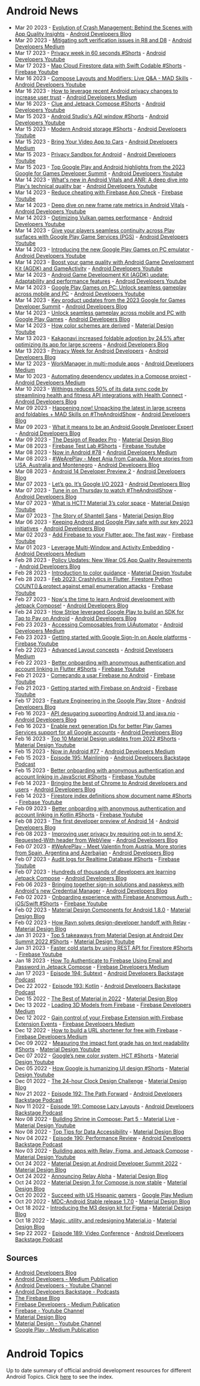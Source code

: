 # Android News

<!-- NEWS:START -->
- Mar 20 2023 - [Evolution of Crash Management: Behind the Scenes with App Quality Insights](http://android-developers.googleblog.com/2023/03/evolution-of-crash-management-behind-the-scenes-app-quality-insights.html) - [Android Developers Blog](https://android-developers.googleblog.com/)
- Mar 20 2023 - [Mitigating soft verification issues in R8 and D8](https://medium.com/androiddevelopers/mitigating-soft-verification-issues-in-r8-and-d8-7e9e06827dfd?source=rss----95b274b437c2---4) - [Android Developers Medium](https://medium.com/androiddevelopers)
- Mar 17 2023 - [Privacy week in 60 seconds #Shorts](https://www.youtube.com/watch?v=CYbLgpOKBM4) - [Android Developers Youtube](https://www.youtube.com/c/AndroidDevelopers)
- Mar 17 2023 - [Map Cloud Firestore data with Swift Codable #Shorts](https://www.youtube.com/watch?v=brHWxhlC7Ec) - [Firebase Youtube](https://www.youtube.com/user/Firebase)
- Mar 16 2023 - [Compose Layouts and Modifiers: Live Q&A - MAD Skills](https://www.youtube.com/watch?v=zGP7-VvjmTQ) - [Android Developers Youtube](https://www.youtube.com/c/AndroidDevelopers)
- Mar 16 2023 - [How to leverage recent Android privacy changes to increase user trust](https://medium.com/androiddevelopers/how-to-leverage-recent-android-privacy-changes-to-increase-user-trust-b3a9648b53bd?source=rss----95b274b437c2---4) - [Android Developers Medium](https://medium.com/androiddevelopers)
- Mar 16 2023 - [Clue and Jetpack Compose #Shorts](https://www.youtube.com/watch?v=_Bc4gYlFfV8) - [Android Developers Youtube](https://www.youtube.com/c/AndroidDevelopers)
- Mar 15 2023 - [Android Studio's AQI window #Shorts](https://www.youtube.com/watch?v=fR5Xvj5zwNM) - [Android Developers Youtube](https://www.youtube.com/c/AndroidDevelopers)
- Mar 15 2023 - [Modern Android storage #Shorts](https://www.youtube.com/watch?v=UB1M8KqRpvc) - [Android Developers Youtube](https://www.youtube.com/c/AndroidDevelopers)
- Mar 15 2023 - [Bring Your Video App to Cars](https://medium.com/androiddevelopers/bring-your-video-app-to-cars-d84366a1f5e9?source=rss----95b274b437c2---4) - [Android Developers Medium](https://medium.com/androiddevelopers)
- Mar 15 2023 - [Privacy Sandbox for Android](https://www.youtube.com/watch?v=NYu0cD8WAm4) - [Android Developers Youtube](https://www.youtube.com/c/AndroidDevelopers)
- Mar 15 2023 - [Top Google Play and Android highlights from the 2023 Google for Games Developer Summit](https://www.youtube.com/watch?v=pu-RZZsUNIg) - [Android Developers Youtube](https://www.youtube.com/c/AndroidDevelopers)
- Mar 14 2023 - [What's new in Android Vitals and ANR: A deep dive into Play's technical quality bar](https://www.youtube.com/watch?v=HvHYXTO-_-Y) - [Android Developers Youtube](https://www.youtube.com/c/AndroidDevelopers)
- Mar 14 2023 - [Reduce cheating with Firebase App Check](https://www.youtube.com/watch?v=K1XU2y0YVtU) - [Firebase Youtube](https://www.youtube.com/user/Firebase)
- Mar 14 2023 - [Deep dive on new frame rate metrics in Android Vitals](https://www.youtube.com/watch?v=kTdgDItDVlE) - [Android Developers Youtube](https://www.youtube.com/c/AndroidDevelopers)
- Mar 14 2023 - [Optimizing Vulkan games performance](https://www.youtube.com/watch?v=QXZ0_gkeltU) - [Android Developers Youtube](https://www.youtube.com/c/AndroidDevelopers)
- Mar 14 2023 - [Give your players seamless continuity across Play surfaces with Google Play Game Services (PGS)](https://www.youtube.com/watch?v=WN2EBDE0V0g) - [Android Developers Youtube](https://www.youtube.com/c/AndroidDevelopers)
- Mar 14 2023 - [Introducing the new Google Play Games on PC emulator](https://www.youtube.com/watch?v=2KEaPQpfzkQ) - [Android Developers Youtube](https://www.youtube.com/c/AndroidDevelopers)
- Mar 14 2023 - [Boost your game quality with Android Game Development Kit (AGDK) and GameActivity](https://www.youtube.com/watch?v=nOeyQfUwkKA) - [Android Developers Youtube](https://www.youtube.com/c/AndroidDevelopers)
- Mar 14 2023 - [Android Game Development Kit (AGDK) update: Adaptability and performance features](https://www.youtube.com/watch?v=_-FwUrQAsVg) - [Android Developers Youtube](https://www.youtube.com/c/AndroidDevelopers)
- Mar 14 2023 - [Google Play Games on PC: Unlock seamless gameplay across mobile and PC](https://www.youtube.com/watch?v=qfqh9soEKNg) - [Android Developers Youtube](https://www.youtube.com/c/AndroidDevelopers)
- Mar 14 2023 - [Key product updates from the 2023 Google for Games Developer Summit](http://android-developers.googleblog.com/2023/03/GGDS-recap-blog.html) - [Android Developers Blog](https://android-developers.googleblog.com/)
- Mar 14 2023 - [Unlock seamless gameplay across mobile and PC with Google Play Games](http://android-developers.googleblog.com/2023/03/GGDS23-google-play-games-on-PC.html) - [Android Developers Blog](https://android-developers.googleblog.com/)
- Mar 14 2023 - [How color schemes are derived](https://www.youtube.com/watch?v=i-GN0d76e-Y) - [Material Design Youtube](https://www.youtube.com/c/MaterialDesign)
- Mar 13 2023 - [Kakaonavi increased foldable adoption by 24.5% after optimizing its app for large screens](http://android-developers.googleblog.com/2023/03/kakaonavi-increased-foldable-adoption-after-optimizing-app-for-large-screens.html) - [Android Developers Blog](https://android-developers.googleblog.com/)
- Mar 13 2023 - [Privacy Week for Android Developers](http://android-developers.googleblog.com/2023/03/privacy-week-for-android-developers.html) - [Android Developers Blog](https://android-developers.googleblog.com/)
- Mar 12 2023 - [WorkManager in multi-module apps](https://medium.com/androiddevelopers/workmanager-in-multi-module-apps-cb082b86068?source=rss----95b274b437c2---4) - [Android Developers Medium](https://medium.com/androiddevelopers)
- Mar 10 2023 - [Automating dependency updates in a Compose project](https://medium.com/androiddevelopers/automating-dependency-updates-in-a-compose-project-168ef5e89ac5?source=rss----95b274b437c2---4) - [Android Developers Medium](https://medium.com/androiddevelopers)
- Mar 10 2023 - [Withings reduces 50% of its data sync code by streamlining health and fitness API integrations with Health Connect](http://android-developers.googleblog.com/2023/03/withings-reduces-data-sync-code-with--health-and-fitness-api-health-connect.html) - [Android Developers Blog](https://android-developers.googleblog.com/)
- Mar 09 2023 - [Happening now! Unpacking the latest in large screens and foldables + MAD Skills on #TheAndroidShow](http://android-developers.googleblog.com/2023/03/the-android-show-blog.html) - [Android Developers Blog](https://android-developers.googleblog.com/)
- Mar 09 2023 - [What it means to be an Android Google Developer Expert](http://android-developers.googleblog.com/2023/03/android-google-developer-experts.html) - [Android Developers Blog](https://android-developers.googleblog.com/)
- Mar 09 2023 - [The Design of Readex Pro](https://material.io/blog/readex-pro-legibility-arabic-type-design) - [Material Design Blog](https://material.io/blog)
- Mar 08 2023 - [Firebase Test Lab #Shorts](https://www.youtube.com/watch?v=rwEm-xf0H-4) - [Firebase Youtube](https://www.youtube.com/user/Firebase)
- Mar 08 2023 - [Now in Android #78](https://medium.com/androiddevelopers/now-in-android-78-7f0ec48779f2?source=rss----95b274b437c2---4) - [Android Developers Medium](https://medium.com/androiddevelopers)
- Mar 08 2023 - [#WeArePlay - Meet Ania from Canada. More stories from USA, Australia and Montenegro](http://android-developers.googleblog.com/2023/03/weareplay-meet-ania-from-canada-more-stories-from-usa-australia-and-montenegro.html) - [Android Developers Blog](https://android-developers.googleblog.com/)
- Mar 08 2023 - [Android 14 Developer Preview 2](http://android-developers.googleblog.com/2023/03/android-14-developer-preview-2.html) - [Android Developers Blog](https://android-developers.googleblog.com/)
- Mar 07 2023 - [Let’s go. It’s Google I/O 2023](http://android-developers.googleblog.com/2023/03/lets-go-its-google-io-2023.html) - [Android Developers Blog](https://android-developers.googleblog.com/)
- Mar 07 2023 - [Tune in on Thursday to watch #TheAndroidShow](http://android-developers.googleblog.com/2023/03/tune-in-on-thursday-to-watch-theandroidshow.html) - [Android Developers Blog](https://android-developers.googleblog.com/)
- Mar 07 2023 - [What is HCT? Material 3’s color space](https://www.youtube.com/watch?v=tw6cOcY_xtM) - [Material Design Youtube](https://www.youtube.com/c/MaterialDesign)
- Mar 07 2023 - [The Story of Shantell Sans](https://material.io/blog/shantell-martin-variable-font) - [Material Design Blog](https://material.io/blog)
- Mar 06 2023 - [Keeping Android and Google Play safe with our key 2023 initiatives](http://android-developers.googleblog.com/2023/03/keeping-google-play-safe-with-our-key-2023-initiatives.html) - [Android Developers Blog](https://android-developers.googleblog.com/)
- Mar 02 2023 - [Add Firebase to your Flutter app: The fast way](https://www.youtube.com/watch?v=FkFvQ0SaT1I) - [Firebase Youtube](https://www.youtube.com/user/Firebase)
- Mar 01 2023 - [Leverage Multi-Window and Activity Embedding](https://medium.com/androiddevelopers/leverage-multi-window-and-activity-embedding-4951f44a8992?source=rss----95b274b437c2---4) - [Android Developers Medium](https://medium.com/androiddevelopers)
- Feb 28 2023 - [Policy Updates: New Wear OS App Quality Requirements](http://android-developers.googleblog.com/2023/02/policy-updates-new-wear-os-app-quality-requirements.html) - [Android Developers Blog](https://android-developers.googleblog.com/)
- Feb 28 2023 - [Introduction to color guidance](https://www.youtube.com/watch?v=vv3lOGZrcdk) - [Material Design Youtube](https://www.youtube.com/c/MaterialDesign)
- Feb 28 2023 - [Feb 2023: Crashlytics in Flutter, Firestore Python COUNT()＆protect against email enumeration attacks](https://www.youtube.com/watch?v=odMXGxKIcS4) - [Firebase Youtube](https://www.youtube.com/user/Firebase)
- Feb 27 2023 - [Now's the time to learn Android development with Jetpack Compose!](http://android-developers.googleblog.com/2023/02/nows-time-to-learn-android-development-with-jetpack-compose.html) - [Android Developers Blog](https://android-developers.googleblog.com/)
- Feb 24 2023 - [How Stripe leveraged Google Play to build an SDK for Tap to Pay on Android](http://android-developers.googleblog.com/2023/02/how-stripe-leveraged-google-play-to-build-an-sdk-for-tap-to-pay-on-android.html) - [Android Developers Blog](https://android-developers.googleblog.com/)
- Feb 23 2023 - [Accessing Composables from UiAutomator](https://medium.com/androiddevelopers/accessing-composables-from-uiautomator-cf316515edc2?source=rss----95b274b437c2---4) - [Android Developers Medium](https://medium.com/androiddevelopers)
- Feb 23 2023 - [Getting started with Google Sign-In on Apple platforms](https://www.youtube.com/watch?v=IzyOdKm0bWE) - [Firebase Youtube](https://www.youtube.com/user/Firebase)
- Feb 22 2023 - [Advanced Layout concepts](https://medium.com/androiddevelopers/advanced-layout-concepts-eb08cf2a3c8?source=rss----95b274b437c2---4) - [Android Developers Medium](https://medium.com/androiddevelopers)
- Feb 22 2023 - [Better onboarding with anonymous authentication and account linking in Flutter #Shorts](https://www.youtube.com/watch?v=hEJ2aUe6QhI) - [Firebase Youtube](https://www.youtube.com/user/Firebase)
- Feb 21 2023 - [Começando a usar Firebase no Android](https://www.youtube.com/watch?v=Wjy7XKDAx1M) - [Firebase Youtube](https://www.youtube.com/user/Firebase)
- Feb 21 2023 - [Getting started with Firebase on Android](https://www.youtube.com/watch?v=jbHfJpoOzkI) - [Firebase Youtube](https://www.youtube.com/user/Firebase)
- Feb 17 2023 - [Feature Engineering in the Google Play Store](http://android-developers.googleblog.com/2023/02/feature-engineering-in-google-play-store.html) - [Android Developers Blog](https://android-developers.googleblog.com/)
- Feb 16 2023 - [API desugaring supporting Android 13 and java.nio](http://android-developers.googleblog.com/2023/02/api-desugaring-supporting-android-13-and-java-nio.html) - [Android Developers Blog](https://android-developers.googleblog.com/)
- Feb 16 2023 - [Enable next generation IDs for better Play Games Services support for all Google accounts](http://android-developers.googleblog.com/2023/02/enable-next-generation-ids-for-better-play-games-services-support-for-all-google-accounts.html) - [Android Developers Blog](https://android-developers.googleblog.com/)
- Feb 16 2023 - [Top 10 Material Design updates from 2022 #Shorts](https://www.youtube.com/watch?v=sIoerRbqy7g) - [Material Design Youtube](https://www.youtube.com/c/MaterialDesign)
- Feb 15 2023 - [Now in Android #77](https://medium.com/androiddevelopers/now-in-android-77-638bbca98f79?source=rss----95b274b437c2---4) - [Android Developers Medium](https://medium.com/androiddevelopers)
- Feb 15 2023 - [Episode 195: Mainlining](http://adbackstage.libsyn.com/episode-195-mainlining) - [Android Developers Backstage Podcast](https://adbackstage.libsyn.com/)
- Feb 15 2023 - [Better onboarding with anonymous authentication and account linking in JavaScript #Shorts](https://www.youtube.com/watch?v=HuabwT_l10o) - [Firebase Youtube](https://www.youtube.com/user/Firebase)
- Feb 14 2023 - [Bringing the best of Chrome to Android developers and users](http://android-developers.googleblog.com/2023/02/bringing-best-of-chrome-to-android-developers-and-users.html) - [Android Developers Blog](https://android-developers.googleblog.com/)
- Feb 14 2023 - [Firestore index definitions show document name #Shorts](https://www.youtube.com/watch?v=AeRcm59F_i8) - [Firebase Youtube](https://www.youtube.com/user/Firebase)
- Feb 09 2023 - [Better onboarding with anonymous authentication and account linking in Kotlin #Shorts](https://www.youtube.com/watch?v=fULeGGiaxsA) - [Firebase Youtube](https://www.youtube.com/user/Firebase)
- Feb 08 2023 - [The first developer preview of Android 14](http://android-developers.googleblog.com/2023/02/first-developer-preview-android14.html) - [Android Developers Blog](https://android-developers.googleblog.com/)
- Feb 08 2023 - [Improving user privacy by requiring opt-in to send  X-Requested-With header from WebView](http://android-developers.googleblog.com/2023/02/improving-user-privacy-by-requiring-opt-in-to-send-x-requested-wih-header-from-webview.html) - [Android Developers Blog](https://android-developers.googleblog.com/)
- Feb 07 2023 - [#WeArePlay - Meet Valentin from Austria. More stories from Spain, Argentina and Azerbaijan](http://android-developers.googleblog.com/2023/02/weareplay-meet-valentin-from-austria-more-stores-from-spain-argentina-azerbaijan.html) - [Android Developers Blog](https://android-developers.googleblog.com/)
- Feb 07 2023 - [Audit logs for Realtime Database #Shorts](https://www.youtube.com/watch?v=A1hOJsZ1ybE) - [Firebase Youtube](https://www.youtube.com/user/Firebase)
- Feb 07 2023 - [Hundreds of thousands of developers are learning Jetpack Compose](http://android-developers.googleblog.com/2023/02/hundreds-of-thousands-of-developers-are-learning-jetpack-compose.html) - [Android Developers Blog](https://android-developers.googleblog.com/)
- Feb 06 2023 - [Bringing together sign-in solutions and passkeys with Android's new Credential Manager](http://android-developers.googleblog.com/2023/02/bringing-together-sign-in-solutions-and-passkeys-android-new-credential-manager.html) - [Android Developers Blog](https://android-developers.googleblog.com/)
- Feb 02 2023 - [Onboarding experience with Firebase Anonymous Auth - iOS/Swift #Shorts](https://www.youtube.com/watch?v=XUTJ_YAqIyU) - [Firebase Youtube](https://www.youtube.com/user/Firebase)
- Feb 02 2023 - [Material Design Components for Android 1.8.0](https://material.io/blog/android-stable-release-1-8-0) - [Material Design Blog](https://material.io/blog)
- Feb 02 2023 - [How Ravn solves design-developer handoff with Relay](https://material.io/blog/relay-ravn-case-study) - [Material Design Blog](https://material.io/blog)
- Jan 31 2023 - [Top 5 takeaways from Material Design at Android Dev Summit 2022 #Shorts](https://www.youtube.com/watch?v=j_5hoPBy9ss) - [Material Design Youtube](https://www.youtube.com/c/MaterialDesign)
- Jan 31 2023 - [Faster cold starts by using REST API for Firestore #Shorts](https://www.youtube.com/watch?v=Dmx9enoUvbY) - [Firebase Youtube](https://www.youtube.com/user/Firebase)
- Jan 18 2023 - [How To Authenticate to Firebase Using Email and Password in Jetpack Compose](https://medium.com/firebase-developers/how-to-authenticate-to-firebase-using-email-and-password-in-jetpack-compose-bd70ca56ea91?source=rss----8e8b7dc6774d---4) - [Firebase Developers Medium](https://medium.com/firebase-developers)
- Jan 17 2023 - [Episode 194: Subtext](http://adbackstage.libsyn.com/episode-194-subtext) - [Android Developers Backstage Podcast](https://adbackstage.libsyn.com/)
- Dec 22 2022 - [Episode 193: Kotlin](http://adbackstage.libsyn.com/episode-193-kotlin) - [Android Developers Backstage Podcast](https://adbackstage.libsyn.com/)
- Dec 15 2022 - [The Best of Material in 2022](https://material.io/blog/material-design-2022-roundup) - [Material Design Blog](https://material.io/blog)
- Dec 13 2022 - [Loading 3D Models from Firebase](https://medium.com/firebase-developers/swift-load-3d-model-from-firebase-473bbc89860b?source=rss----8e8b7dc6774d---4) - [Firebase Developers Medium](https://medium.com/firebase-developers)
- Dec 12 2022 - [Gain control of your Firebase Extension with Firebase Extension Events](https://medium.com/firebase-developers/gain-more-control-of-our-firebase-extension-with-firebase-extension-event-f5baeb6d4785?source=rss----8e8b7dc6774d---4) - [Firebase Developers Medium](https://medium.com/firebase-developers)
- Dec 12 2022 - [How to build a URL shortener for free with Firebase](https://medium.com/firebase-developers/firebase-url-shortener-7754377478e0?source=rss----8e8b7dc6774d---4) - [Firebase Developers Medium](https://medium.com/firebase-developers)
- Dec 09 2022 - [Measuring the impact font grade has on text readability #Shorts](https://www.youtube.com/watch?v=ulHaXHAcHaA) - [Material Design Youtube](https://www.youtube.com/c/MaterialDesign)
- Dec 07 2022 - [Google’s new color system, HCT #Shorts](https://www.youtube.com/watch?v=apl8aoLPVYc) - [Material Design Youtube](https://www.youtube.com/c/MaterialDesign)
- Dec 05 2022 - [How Google is humanizing UI design #Shorts](https://www.youtube.com/watch?v=rJRc07ntBOg) - [Material Design Youtube](https://www.youtube.com/c/MaterialDesign)
- Dec 01 2022 - [The 24-hour Clock Design Challenge](https://material.io/blog/24-hour-clock-design-research) - [Material Design Blog](https://material.io/blog)
- Nov 21 2022 - [Episode 192: The Path Forward](http://adbackstage.libsyn.com/episode-192-the-path-forward) - [Android Developers Backstage Podcast](https://adbackstage.libsyn.com/)
- Nov 11 2022 - [Episode 191: Compose Lazy Layouts](http://adbackstage.libsyn.com/episode-191-compose-lazy-layouts) - [Android Developers Backstage Podcast](https://adbackstage.libsyn.com/)
- Nov 08 2022 - [Building Shrine in Compose: Part 5 - Material Live](https://www.youtube.com/watch?v=zfCgp-r1J1s) - [Material Design Youtube](https://www.youtube.com/c/MaterialDesign)
- Nov 08 2022 - [Top Tips for Data Accessibility](https://material.io/blog/data-visualization-accessibility) - [Material Design Blog](https://material.io/blog)
- Nov 04 2022 - [Episode 190: Performance Review](http://adbackstage.libsyn.com/episode-190-performance-review) - [Android Developers Backstage Podcast](https://adbackstage.libsyn.com/)
- Nov 03 2022 - [Building apps with Relay, Figma, and Jetpack Compose](https://www.youtube.com/watch?v=NOfW1-ijKe4) - [Material Design Youtube](https://www.youtube.com/c/MaterialDesign)
- Oct 24 2022 - [Material Design at Android Developer Summit 2022](https://material.io/blog/material-ads-2022) - [Material Design Blog](https://material.io/blog)
- Oct 24 2022 - [Announcing Relay Alpha](https://material.io/blog/relay-in-alpha) - [Material Design Blog](https://material.io/blog)
- Oct 24 2022 - [Material Design 3 for Compose is now stable](https://material.io/blog/material-3-compose-stable) - [Material Design Blog](https://material.io/blog)
- Oct 20 2022 - [Succeed with US Hispanic gamers](https://medium.com/googleplaydev/succeed-with-us-hispanic-gamers-e2a970524967?source=rss----1f8baa23933d---4) - [Google Play Medium](https://medium.com/googleplaydev)
- Oct 20 2022 - [MDC-Android Stable release 1.7.0](https://material.io/blog/android-stable-release-1-7-0) - [Material Design Blog](https://material.io/blog)
- Oct 18 2022 - [Introducing the M3 design kit for Figma](https://material.io/blog/material-3-figma-design-kit) - [Material Design Blog](https://material.io/blog)
- Oct 18 2022 - [Magic, utility, and redesigning Material.io](https://material.io/blog/material-io-redesign) - [Material Design Blog](https://material.io/blog)
- Sep 22 2022 - [Episode 189: Video Conference](http://adbackstage.libsyn.com/episode-189-video-conference) - [Android Developers Backstage Podcast](https://adbackstage.libsyn.com/)<!-- NEWS:END -->

## Sources

* [Android Developers Blog](https://android-developers.googleblog.com/)
* [Android Developers - Medium Publication](https://medium.com/androiddevelopers)
* [Android Developers - Youtube Channel](https://www.youtube.com/c/AndroidDevelopers)
* [Android Developers Backstage - Podcasts](https://adbackstage.libsyn.com/)
* [The Firebase Blog](https://firebase.googleblog.com/)
* [Firebase Developers - Medium Publication](https://medium.com/firebase-developers)
* [Firebase - Youtube Channel](https://www.youtube.com/user/Firebase)
* [Material Design Blog](https://material.io/blog)
* [Material Design - Youtube Channel](https://www.youtube.com/c/MaterialDesign)
* [Google Play - Medium Publication](https://medium.com/googleplaydev)

# Android Topics
Up to date summary of official android development resources for different Android Topics. Click [here](https://androidtopicsindex.dipien.com/) to see the index.

